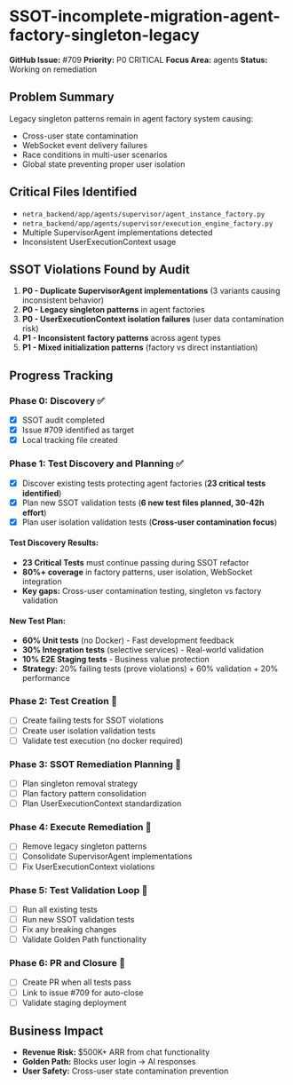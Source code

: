 # SSOT-incomplete-migration-agent-factory-singleton-legacy

**GitHub Issue:** #709
**Priority:** P0 CRITICAL
**Focus Area:** agents
**Status:** Working on remediation

## Problem Summary
Legacy singleton patterns remain in agent factory system causing:
- Cross-user state contamination
- WebSocket event delivery failures
- Race conditions in multi-user scenarios
- Global state preventing proper user isolation

## Critical Files Identified
- `netra_backend/app/agents/supervisor/agent_instance_factory.py`
- `netra_backend/app/agents/supervisor/execution_engine_factory.py`
- Multiple SupervisorAgent implementations detected
- Inconsistent UserExecutionContext usage

## SSOT Violations Found by Audit
1. **P0 - Duplicate SupervisorAgent implementations** (3 variants causing inconsistent behavior)
2. **P0 - Legacy singleton patterns** in agent factories
3. **P0 - UserExecutionContext isolation failures** (user data contamination risk)
4. **P1 - Inconsistent factory patterns** across agent types
5. **P1 - Mixed initialization patterns** (factory vs direct instantiation)

## Progress Tracking

### Phase 0: Discovery ✅
- [x] SSOT audit completed
- [x] Issue #709 identified as target
- [x] Local tracking file created

### Phase 1: Test Discovery and Planning ✅
- [x] Discover existing tests protecting agent factories (**23 critical tests identified**)
- [x] Plan new SSOT validation tests (**6 new test files planned, 30-42h effort**)
- [x] Plan user isolation validation tests (**Cross-user contamination focus**)

#### Test Discovery Results:
- **23 Critical Tests** must continue passing during SSOT refactor
- **80%+ coverage** in factory patterns, user isolation, WebSocket integration
- **Key gaps:** Cross-user contamination testing, singleton vs factory validation

#### New Test Plan:
- **60% Unit tests** (no Docker) - Fast development feedback
- **30% Integration tests** (selective services) - Real-world validation
- **10% E2E Staging tests** - Business value protection
- **Strategy:** 20% failing tests (prove violations) + 60% validation + 20% performance

### Phase 2: Test Creation 🔄
- [ ] Create failing tests for SSOT violations
- [ ] Create user isolation validation tests
- [ ] Validate test execution (no docker required)

### Phase 3: SSOT Remediation Planning 🔄
- [ ] Plan singleton removal strategy
- [ ] Plan factory pattern consolidation
- [ ] Plan UserExecutionContext standardization

### Phase 4: Execute Remediation 🔄
- [ ] Remove legacy singleton patterns
- [ ] Consolidate SupervisorAgent implementations
- [ ] Fix UserExecutionContext violations

### Phase 5: Test Validation Loop 🔄
- [ ] Run all existing tests
- [ ] Run new SSOT validation tests
- [ ] Fix any breaking changes
- [ ] Validate Golden Path functionality

### Phase 6: PR and Closure 🔄
- [ ] Create PR when all tests pass
- [ ] Link to issue #709 for auto-close
- [ ] Validate staging deployment

## Business Impact
- **Revenue Risk:** $500K+ ARR from chat functionality
- **Golden Path:** Blocks user login → AI responses
- **User Safety:** Cross-user state contamination prevention